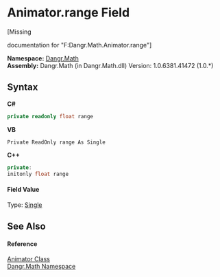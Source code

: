 # Animator.range Field
 

\[Missing <summary> documentation for "F:Dangr.Math.Animator.range"\]

**Namespace:**&nbsp;<a href="N_Dangr_Math">Dangr.Math</a><br />**Assembly:**&nbsp;Dangr.Math (in Dangr.Math.dll) Version: 1.0.6381.41472 (1.0.*)

## Syntax

**C#**<br />
``` C#
private readonly float range
```

**VB**<br />
``` VB
Private ReadOnly range As Single
```

**C++**<br />
``` C++
private:
initonly float range
```


#### Field Value
Type: <a href="http://msdn2.microsoft.com/en-us/library/3www918f" target="_blank">Single</a>

## See Also


#### Reference
<a href="T_Dangr_Math_Animator">Animator Class</a><br /><a href="N_Dangr_Math">Dangr.Math Namespace</a><br />